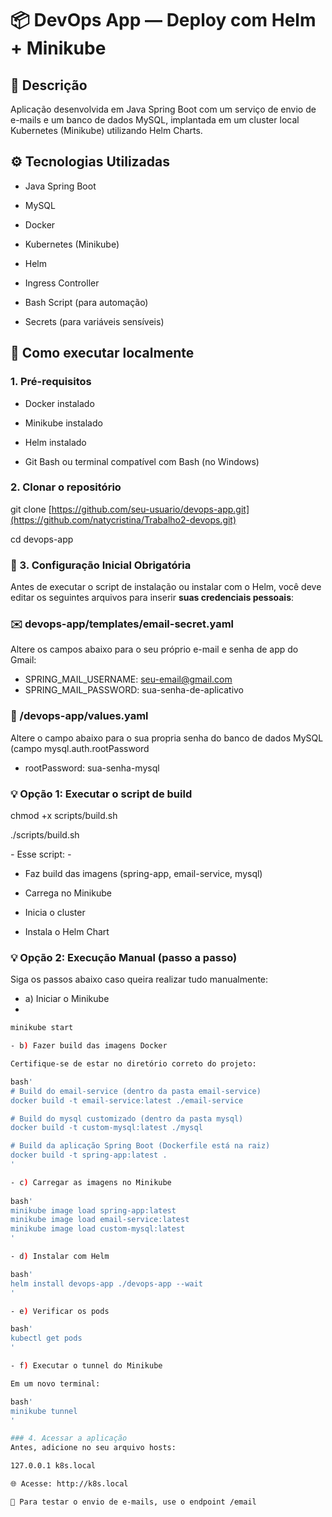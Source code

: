 # 📦 DevOps App — Deploy com Helm + Minikube

## 📝 Descrição

Aplicação desenvolvida em Java Spring Boot com um serviço de envio de e-mails e um banco de dados MySQL, implantada em um cluster local Kubernetes (Minikube) utilizando Helm Charts.

## ⚙️ Tecnologias Utilizadas

- Java Spring Boot

- MySQL

- Docker

- Kubernetes (Minikube)

- Helm

- Ingress Controller

- Bash Script (para automação)

- Secrets (para variáveis sensíveis)

## 🚀 Como executar localmente

### 1. Pré-requisitos
 
 - Docker instalado

 - Minikube instalado

 - Helm instalado

 - Git Bash ou terminal compatível com Bash (no Windows)

### 2. Clonar o repositório

git clone [https://github.com/seu-usuario/devops-app.git](https://github.com/natycristina/Trabalho2-devops.git)

cd devops-app

### 🔧 3. Configuração Inicial Obrigatória

Antes de executar o script de instalação ou instalar com o Helm, você deve editar os seguintes arquivos para inserir **suas credenciais pessoais**:

### ✉️ devops-app/templates/email-secret.yaml

Altere os campos abaixo para o seu próprio e-mail e senha de app do Gmail:

- SPRING_MAIL_USERNAME: seu-email@gmail.com
- SPRING_MAIL_PASSWORD: sua-senha-de-aplicativo

### 🔐 /devops-app/values.yaml

Altere o campo abaixo para o sua propria senha do banco de dados MySQL (campo mysql.auth.rootPassword

- rootPassword: sua-senha-mysql
  
### 💡 Opção 1:  Executar o script de build

chmod +x scripts/build.sh

./scripts/build.sh

*-* Esse script: *-*

- Faz build das imagens (spring-app, email-service, mysql)

- Carrega no Minikube

- Inicia o cluster

- Instala o Helm Chart

### 💡 Opção 2: Execução Manual (passo a passo)

Siga os passos abaixo caso queira realizar tudo manualmente:

- a) Iniciar o Minikube
- 
```bash
minikube start

- b) Fazer build das imagens Docker

Certifique-se de estar no diretório correto do projeto:

bash'
# Build do email-service (dentro da pasta email-service)
docker build -t email-service:latest ./email-service

# Build do mysql customizado (dentro da pasta mysql)
docker build -t custom-mysql:latest ./mysql

# Build da aplicação Spring Boot (Dockerfile está na raiz)
docker build -t spring-app:latest .
'

- c) Carregar as imagens no Minikube
  
bash'
minikube image load spring-app:latest
minikube image load email-service:latest
minikube image load custom-mysql:latest
'

- d) Instalar com Helm

bash'
helm install devops-app ./devops-app --wait
'

- e) Verificar os pods

bash'
kubectl get pods
'

- f) Executar o tunnel do Minikube

Em um novo terminal:

bash'
minikube tunnel
'

### 4. Acessar a aplicação
Antes, adicione no seu arquivo hosts:

127.0.0.1 k8s.local

🌐 Acesse: http://k8s.local

📧 Para testar o envio de e-mails, use o endpoint /email
